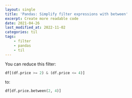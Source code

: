 ```yaml
---
layout: single
title: 'Pandas: Simplify filter expressions with between'
excerpt: Create more readable code
date: 2021-04-26
last_modified_at: 2022-11-02
categories: til
tags:
    - filter
    - pandas
    - til
---
```


You can reduce this filter:

```python
df[(df.price >= 2) & (df.price <= 4)]
```

to:

```python
df[df.price.between(2, 4)]
```
